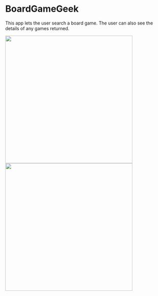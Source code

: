# BoardGameGeek

This app lets the user search a board game. The user can also see the details of any games returned.

<img src="https://user-images.githubusercontent.com/61398249/215952198-f4ab8ab3-dc49-4801-a55c-1dd9e740c424.png"   height="400">

<img src="https://user-images.githubusercontent.com/61398249/215952245-0b912ca0-6679-43ef-ae93-09a6ccd7a107.png)"   height="400">
